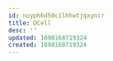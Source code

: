 ```yaml
---
id: nuyph6d50c1lhhwtjqxyncr
title: DCell
desc: ''
updated: 1698168719324
created: 1698168719324
---
```

